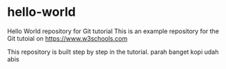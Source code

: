 # hello-world
Hello World repository for Git tutorial
This is an example repository for the Git tutoial on https://www.w3schools.com

This repository is built step by step in the tutorial. parah banget 
kopi udah abis
